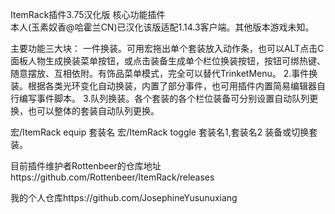 ItemRack插件3.75汉化版
  核心功能插件  
  本人(玉素奴香@哈霍兰CN)已汉化该版适配1.14.3客户端。其他版本游戏未知。

主要功能三大块：
一件换装。可用宏拖出单个套装放入动作条，也可以ALT点击C面板人物生成换装菜单按钮，或点击装备生成单个栏位换装按钮，按钮可绑热键、随意摆放、互相依附。有饰品菜单模式，完全可以替代TrinketMenu。
2.事件换装。根据各类光环变化自动换装，内置了部分事件，也可用插件内置简易编辑器自行编写事件脚本。
3.队列换装。各个套装的各个栏位装备可分别设置自动队列更换，也可以整体的套装自动队列更换。

宏/ItemRack equip 套装名
宏/ItemRack toggle 套装名1,套装名2
装备或切换套装。

目前插件维护者Rottenbeer的仓库地址https://github.com/Rottenbeer/ItemRack/releases 

我的个人仓库https://github.com/JosephineYusunuxiang
